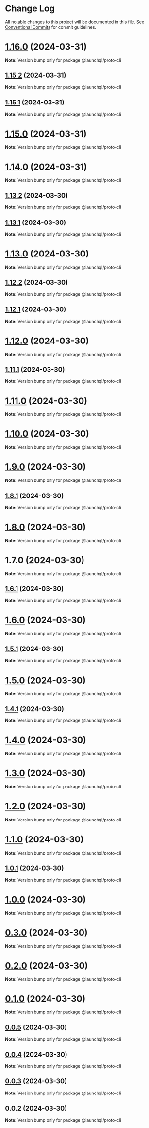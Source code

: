# Change Log

All notable changes to this project will be documented in this file.
See [Conventional Commits](https://conventionalcommits.org) for commit guidelines.

# [1.16.0](https://github.com/launchql/pg-proto-parser/compare/@launchql/proto-cli@1.15.2...@launchql/proto-cli@1.16.0) (2024-03-31)

**Note:** Version bump only for package @launchql/proto-cli





## [1.15.2](https://github.com/launchql/pg-proto-parser/compare/@launchql/proto-cli@1.15.1...@launchql/proto-cli@1.15.2) (2024-03-31)

**Note:** Version bump only for package @launchql/proto-cli





## [1.15.1](https://github.com/launchql/pg-proto-parser/compare/@launchql/proto-cli@1.15.0...@launchql/proto-cli@1.15.1) (2024-03-31)

**Note:** Version bump only for package @launchql/proto-cli





# [1.15.0](https://github.com/launchql/pg-proto-parser/compare/@launchql/proto-cli@1.14.0...@launchql/proto-cli@1.15.0) (2024-03-31)

**Note:** Version bump only for package @launchql/proto-cli





# [1.14.0](https://github.com/launchql/pg-proto-parser/compare/@launchql/proto-cli@1.13.2...@launchql/proto-cli@1.14.0) (2024-03-31)

**Note:** Version bump only for package @launchql/proto-cli





## [1.13.2](https://github.com/launchql/pg-proto-parser/compare/@launchql/proto-cli@1.13.1...@launchql/proto-cli@1.13.2) (2024-03-30)

**Note:** Version bump only for package @launchql/proto-cli





## [1.13.1](https://github.com/launchql/pg-proto-parser/compare/@launchql/proto-cli@1.13.0...@launchql/proto-cli@1.13.1) (2024-03-30)

**Note:** Version bump only for package @launchql/proto-cli





# [1.13.0](https://github.com/launchql/pg-proto-parser/compare/@launchql/proto-cli@1.12.2...@launchql/proto-cli@1.13.0) (2024-03-30)

**Note:** Version bump only for package @launchql/proto-cli





## [1.12.2](https://github.com/launchql/pg-proto-parser/compare/@launchql/proto-cli@1.12.1...@launchql/proto-cli@1.12.2) (2024-03-30)

**Note:** Version bump only for package @launchql/proto-cli





## [1.12.1](https://github.com/launchql/pg-proto-parser/compare/@launchql/proto-cli@1.12.0...@launchql/proto-cli@1.12.1) (2024-03-30)

**Note:** Version bump only for package @launchql/proto-cli





# [1.12.0](https://github.com/launchql/pg-proto-parser/compare/@launchql/proto-cli@1.11.1...@launchql/proto-cli@1.12.0) (2024-03-30)

**Note:** Version bump only for package @launchql/proto-cli





## [1.11.1](https://github.com/launchql/pg-proto-parser/compare/@launchql/proto-cli@1.11.0...@launchql/proto-cli@1.11.1) (2024-03-30)

**Note:** Version bump only for package @launchql/proto-cli





# [1.11.0](https://github.com/launchql/pg-proto-parser/compare/@launchql/proto-cli@1.10.0...@launchql/proto-cli@1.11.0) (2024-03-30)

**Note:** Version bump only for package @launchql/proto-cli





# [1.10.0](https://github.com/launchql/pg-proto-parser/compare/@launchql/proto-cli@1.9.0...@launchql/proto-cli@1.10.0) (2024-03-30)

**Note:** Version bump only for package @launchql/proto-cli





# [1.9.0](https://github.com/launchql/pg-proto-parser/compare/@launchql/proto-cli@1.8.1...@launchql/proto-cli@1.9.0) (2024-03-30)

**Note:** Version bump only for package @launchql/proto-cli





## [1.8.1](https://github.com/launchql/pg-proto-parser/compare/@launchql/proto-cli@1.8.0...@launchql/proto-cli@1.8.1) (2024-03-30)

**Note:** Version bump only for package @launchql/proto-cli





# [1.8.0](https://github.com/launchql/pg-proto-parser/compare/@launchql/proto-cli@1.7.0...@launchql/proto-cli@1.8.0) (2024-03-30)

**Note:** Version bump only for package @launchql/proto-cli





# [1.7.0](https://github.com/launchql/pg-proto-parser/compare/@launchql/proto-cli@1.6.1...@launchql/proto-cli@1.7.0) (2024-03-30)

**Note:** Version bump only for package @launchql/proto-cli





## [1.6.1](https://github.com/launchql/pg-proto-parser/compare/@launchql/proto-cli@1.6.0...@launchql/proto-cli@1.6.1) (2024-03-30)

**Note:** Version bump only for package @launchql/proto-cli





# [1.6.0](https://github.com/launchql/pg-proto-parser/compare/@launchql/proto-cli@1.5.1...@launchql/proto-cli@1.6.0) (2024-03-30)

**Note:** Version bump only for package @launchql/proto-cli





## [1.5.1](https://github.com/launchql/pg-proto-parser/compare/@launchql/proto-cli@1.5.0...@launchql/proto-cli@1.5.1) (2024-03-30)

**Note:** Version bump only for package @launchql/proto-cli





# [1.5.0](https://github.com/launchql/pg-proto-parser/compare/@launchql/proto-cli@1.4.1...@launchql/proto-cli@1.5.0) (2024-03-30)

**Note:** Version bump only for package @launchql/proto-cli





## [1.4.1](https://github.com/launchql/pg-proto-parser/compare/@launchql/proto-cli@1.4.0...@launchql/proto-cli@1.4.1) (2024-03-30)

**Note:** Version bump only for package @launchql/proto-cli





# [1.4.0](https://github.com/launchql/pg-proto-parser/compare/@launchql/proto-cli@1.3.0...@launchql/proto-cli@1.4.0) (2024-03-30)

**Note:** Version bump only for package @launchql/proto-cli





# [1.3.0](https://github.com/launchql/pg-proto-parser/compare/@launchql/proto-cli@1.2.0...@launchql/proto-cli@1.3.0) (2024-03-30)

**Note:** Version bump only for package @launchql/proto-cli





# [1.2.0](https://github.com/launchql/pg-proto-parser/compare/@launchql/proto-cli@1.1.0...@launchql/proto-cli@1.2.0) (2024-03-30)

**Note:** Version bump only for package @launchql/proto-cli





# [1.1.0](https://github.com/launchql/pg-proto-parser/compare/@launchql/proto-cli@1.0.1...@launchql/proto-cli@1.1.0) (2024-03-30)

**Note:** Version bump only for package @launchql/proto-cli





## [1.0.1](https://github.com/launchql/pg-proto-parser/compare/@launchql/proto-cli@1.0.0...@launchql/proto-cli@1.0.1) (2024-03-30)

**Note:** Version bump only for package @launchql/proto-cli





# [1.0.0](https://github.com/launchql/pg-proto-parser/compare/@launchql/proto-cli@0.3.0...@launchql/proto-cli@1.0.0) (2024-03-30)

**Note:** Version bump only for package @launchql/proto-cli





# [0.3.0](https://github.com/launchql/pg-proto-parser/compare/@launchql/proto-cli@0.2.0...@launchql/proto-cli@0.3.0) (2024-03-30)

**Note:** Version bump only for package @launchql/proto-cli





# [0.2.0](https://github.com/launchql/pg-proto-parser/compare/@launchql/proto-cli@0.1.0...@launchql/proto-cli@0.2.0) (2024-03-30)

**Note:** Version bump only for package @launchql/proto-cli





# [0.1.0](https://github.com/launchql/pg-proto-parser/compare/@launchql/proto-cli@0.0.5...@launchql/proto-cli@0.1.0) (2024-03-30)

**Note:** Version bump only for package @launchql/proto-cli





## [0.0.5](https://github.com/launchql/pg-proto-parser/compare/@launchql/proto-cli@0.0.4...@launchql/proto-cli@0.0.5) (2024-03-30)

**Note:** Version bump only for package @launchql/proto-cli





## [0.0.4](https://github.com/launchql/pg-proto-parser/compare/@launchql/proto-cli@0.0.3...@launchql/proto-cli@0.0.4) (2024-03-30)

**Note:** Version bump only for package @launchql/proto-cli





## [0.0.3](https://github.com/launchql/pg-proto-parser/compare/@launchql/proto-cli@0.0.2...@launchql/proto-cli@0.0.3) (2024-03-30)

**Note:** Version bump only for package @launchql/proto-cli





## 0.0.2 (2024-03-30)

**Note:** Version bump only for package @launchql/proto-cli
